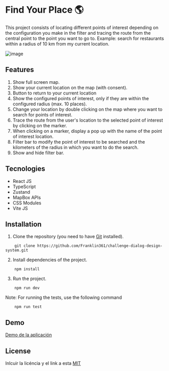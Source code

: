 # Find Your Place 🌎

This project consists of locating different points of interest depending on the configuration you make in the filter and tracing the route from the central point to the point you want to go to. Example: search for restaurants within a radius of 10 km from my current location.

![image](https://res.cloudinary.com/dnxchppfm/image/upload/v1653698006/findyourplace.gif)

## Features
1. Show full screen map.
2. Show your current location on the map (with consent).
3. Button to return to your current location
4. Show the configured points of interest, only if they are within the configured radius (max. 10 places).
5. Change your location by double clicking on the map where you want to search for points of interest.
6. Trace the route from the user's location to the selected point of interest by clicking on the marker.
7. When clicking on a marker, display a pop up with the name of the point of interest location.
8. Filter bar to modify the point of interest to be searched and the kilometers of the radius in which you want to do the search.
9. Show and hide filter bar.


## Tecnologies

- React JS
- TypeScript
- Zustand
- MapBox APIs
- CSS Modules
- Vite JS


## Installation

1. Clone the repository (you need to have [Git](https://git-scm.com) installed).

```shell
    git clone https://github.com/Franklin361/challenge-dialog-design-system.git
```

2.  Install dependencies of the project.

```shell
    npm install
```

3. Run the project.
```shell
    npm run dev
```

Note: For running the tests, use the following command 

```shell
    npm run test
```

## Demo
[Demo de la aplicación](https://find-your-place.netlify.app)

## License 

Inlcuir la licéncia y el link a esta
[MIT](https://opensource.org/licenses/MIT)